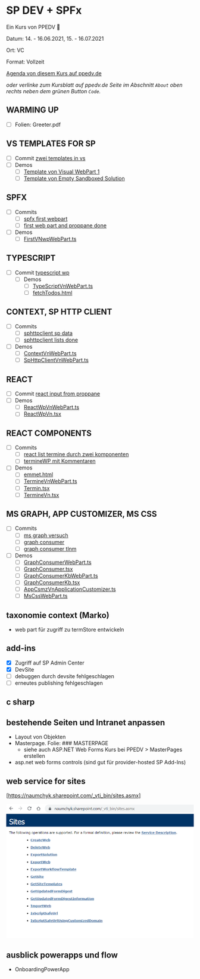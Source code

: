 # SP DEV + SPFx

Ein Kurs von PPEDV :rocket:

Datum: 14. - 16.06.2021, 15. - 16.07.2021

Ort: VC

Format: Vollzeit

[Agenda von diesem Kurs auf ppedv.de](https://ppedv.de/schulung/kurse/SharePointEntwicklungProgrammierungWorkflowWebPartBCSSeminarTrainingPowerwoche.aspx)

*oder verlinke zum Kursblatt auf ppedv.de Seite im Abschnitt `About` oben rechts neben dem grünen Button `Code`.*

## WARMING UP

- [ ] Folien: Greeter.pdf
  
## VS TEMPLATES FOR SP

- [ ] Commit [zwei templates in vs](https://github.com/ppedvAG/2021-06-14-SPdev-SPFx/commit/0d4047a74742ada2d50d6b5191725020195d7ff3)
- [ ] Demos
  - [ ] [Template von Visual WebPart 1](TRAINER/SPVisualWebPart1_VN/SPVisualWebPart1_VN)
  - [ ] [Template von Empty Sandboxed Solution](TRAINER/SP_Leer_Sandboxed/SP_Leer_Sandboxed)

## SPFX

- [ ] Commits
  - [ ] [spfx first webpart](https://github.com/ppedvAG/2021-06-14-SPdev-SPFx/commit/f52b21417b44d45b0a95231c4d03cc9db6069be9)
  - [ ] [first web part and proppane done](https://github.com/ppedvAG/2021-06-14-SPdev-SPFx/commit/78e3fc5fd53cb54c2a0c454f8fbf2467dd0574b6)
- [ ] Demos
  - [ ] [FirstVNwpWebPart.ts](TRAINER/firstVN/src/webparts/firstVNwp/FirstVNwpWebPart.ts)

## TYPESCRIPT

- [ ] Commit [typescript wp](https://github.com/ppedvAG/2021-06-14-SPdev-SPFx/commit/01280ca0ccc153d1798761e3e72024ae2c21833f)
  - [ ] Demos
    - [ ] [TypeScriptVnWebPart.ts](TRAINER/firstVN/src/webparts/typeScriptVn/TypeScriptVnWebPart.ts)
    - [ ] [fetchTodos.html](TRAINER/firstVN/src/webparts/typeScriptVn/fetchTodos.html)

## CONTEXT, SP HTTP CLIENT

- [ ] Commits
  - [ ] [sphttpclient sp data](https://github.com/ppedvAG/2021-06-14-SPdev-SPFx/commit/9352ba02895a1ff16bbac1b92f9fefc77034481d)
  - [ ] [sphttpclient lists done](https://github.com/ppedvAG/2021-06-14-SPdev-SPFx/commit/02a203b64cbe54e21df4bbeb30f5dfdcae6c956e)
- [ ] Demos
  - [ ] [ContextVnWebPart.ts](TRAINER/firstVN/src/webparts/contextVn/ContextVnWebPart.ts)
  - [ ] [SpHttpClientVnWebPart.ts](TRAINER/firstVN/src/webparts/spHttpClientVn/SpHttpClientVnWebPart.ts)

## REACT

- [ ] Commit [react input from proppane](https://github.com/ppedvAG/2021-06-14-SPdev-SPFx/commit/34e8ad99c34811e97f5676a6b44686d278ae9497)
- [ ] Demos
  - [ ] [ReactWpVnWebPart.ts](TRAINER/firstVN/src/webparts/reactWpVn/ReactWpVnWebPart.ts)
  - [ ] [ReactWpVn.tsx](TRAINER/firstVN/src/webparts/reactWpVn/components/ReactWpVn.tsx)

## REACT COMPONENTS

- [ ] Commits
  - [ ] [react list termine durch zwei komponenten](https://github.com/ppedvAG/2021-06-14-SPdev-SPFx/commit/48bc8eeb5b6265b86b1d9c72093dc56773a5f351)
  - [ ] [termineWP mit Kommentaren](https://github.com/ppedvAG/2021-06-14-SPdev-SPFx/commit/9c9df182950571e654061c033ca82e1159e952b3)
- [ ] Demos
  - [ ] [emmet.html](TRAINER/emmet.html)
  - [ ] [TermineVnWebPart.ts](TRAINER/firstVN/src/webparts/termineVn/TermineVnWebPart.ts)
  - [ ] [Termin.tsx](TRAINER/firstVN/src/webparts/termineVn/components/Termin.tsx)
  - [ ] [TermineVn.tsx](TRAINER/firstVN/src/webparts/termineVn/components/TermineVn.tsx)

## MS GRAPH, APP CUSTOMIZER, MS CSS

- [ ] Commits
  - [ ] [ms graph versuch](https://github.com/ppedvAG/2021-06-14-SPdev-SPFx/commit/b844d0df9c385e0b34ad86b1cff1f2a04dceed4d)
  - [ ] [graph consumer](https://github.com/ppedvAG/2021-06-14-SPdev-SPFx/commit/1759e9ec7f94da3e59381ddf8e773ad652ab10c0)
  - [ ] [graph consumer tlnm](https://github.com/ppedvAG/2021-06-14-SPdev-SPFx/commit/0c239df162e74c72f70c00ab8a2ce4f568e23573)
- [ ] Demos
  - [ ] [GraphConsumerWebPart.ts](TRAINER/firstVN/src/webparts/graphConsumer/GraphConsumerWebPart.ts)
  - [ ] [GraphConsumer.tsx](TRAINER/firstVN/src/webparts/graphConsumer/components/GraphConsumer.tsx)
  - [ ] [GraphConsumerKbWebPart.ts](TRAINER/GraphConsumer/src/webparts/graphConsumerKb/GraphConsumerKbWebPart.ts)
  - [ ] [GraphConsumerKb.tsx](TRAINER/GraphConsumer/src/webparts/graphConsumerKb/components/GraphConsumerKb.tsx)
  - [ ] [AppCsmzVnApplicationCustomizer.ts](TRAINER/ExtensionsVN/src/extensions/appCstmzVn/AppCstmzVnApplicationCustomizer.ts)
  - [ ] [MsCssWebPart.ts](TRAINER/firstVN/src/webparts/msCss/MsCssWebPart.ts)

## taxonomie context (Marko)

- web part für zugriff zu termStore entwickeln

## add-ins

- [x] Zugriff auf SP Admin Center
- [x] DevSite
- [ ] debuggen durch devsite fehlgeschlagen
- [ ] erneutes publishing fehlgeschlagen

## c sharp

## bestehende Seiten und Intranet anpassen

- Layout von Objekten
- Masterpage. Folie: ### MASTERPAGE
  - siehe auch ASP.NET Web Forms Kurs bei PPEDV > MasterPages erstellen
- asp.net web forms controls (sind gut für provider-hosted SP Add-Ins)

## web service for sites

[https://naumchyk.sharepoint.com/_vti_bin/sites.asmx]

![sites operations](TRAINER/m00x-1.png)

## ausblick powerapps und flow

- OnboardingPowerApp
